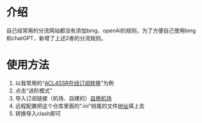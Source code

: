 # 介绍
自己经常用的分流网站都没有添加bing、openAI的规则，为了方便自己使用bing和chatGPT，新增了上述2者的分流规则。
# 使用方法
1. 以我常用的“[ACL4SSR在线订阅转换](https://acl4ssr-sub.github.io/)”为例
2. 点击“进阶模式”
3. 导入订阅链接（机场、自建的）[自用机场](https://mojie.me/#/register?code=r6vEgPYZ)
4. 远程配置把这个仓库里面的“.ini”结尾的文件[地址](https://raw.githubusercontent.com/deardeer7/custom-clash-rules/main/custom%20rules.ini)填上去
5. 转换导入clash即可
